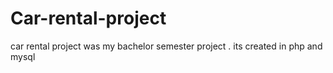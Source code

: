 # Car-rental-project
car rental project was my bachelor semester project .
its created in php and mysql
